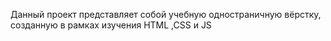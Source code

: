Данный проект представляет собой учебную одностраничную вёрстку, созданную в рамках изучения HTML ,CSS и JS
